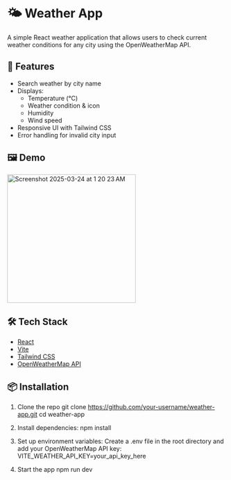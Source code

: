# 🌤️ Weather App

A simple React weather application that allows users to check current weather conditions for any city using the OpenWeatherMap API.

## 🚀 Features

- Search weather by city name
- Displays:
  - Temperature (°C)
  - Weather condition & icon
  - Humidity
  - Wind speed
- Responsive UI with Tailwind CSS
- Error handling for invalid city input

## 🖼️ Demo
<img width="296" alt="Screenshot 2025-03-24 at 1 20 23 AM" src="https://github.com/user-attachments/assets/1ceb49fb-4256-4852-8b99-d97584596681" />


## 🛠️ Tech Stack

- [React](https://reactjs.org/)
- [Vite](https://vitejs.dev/)
- [Tailwind CSS](https://tailwindcss.com/)
- [OpenWeatherMap API](https://openweathermap.org/api)

## 📦 Installation

1. Clone the repo
   git clone https://github.com/your-username/weather-app.git
   cd weather-app

2. Install dependencies:
   npm install
   
3. Set up environment variables:
Create a .env file in the root directory and add your OpenWeatherMap API key:
VITE_WEATHER_API_KEY=your_api_key_here

4. Start the app
   npm run dev


